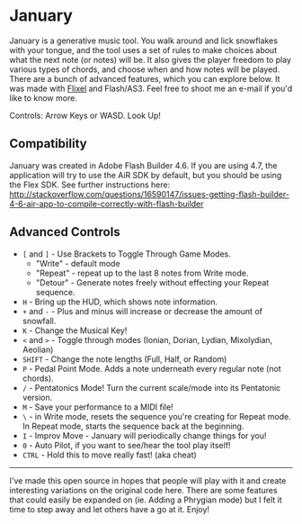 # January

January is a generative music tool. You walk around and lick snowflakes with your tongue, and the tool uses a set of rules to make choices about what the next note (or notes) will be. It also gives the player freedom to play various types of chords, and choose when and how notes will be played. There are a bunch of advanced features, which you can explore below. It was made with [Flixel](http://www.flixel.org) and Flash/AS3. Feel free to shoot me an e-mail if you'd like to know more.

Controls: Arrow Keys or WASD. Look Up!

## Compatibility

January was created in Adobe Flash Builder 4.6. If you are using 4.7, the application will try to use the AiR SDK by default, but you should be using the Flex SDK. See further instructions here: http://stackoverflow.com/questions/16590147/issues-getting-flash-builder-4-6-air-app-to-compile-correctly-with-flash-builder

## Advanced Controls

- `[` and `]` - Use Brackets to Toggle Through Game Modes.
  - "Write" - default mode
  - "Repeat" - repeat up to the last 8 notes from Write mode.
  - "Detour" - Generate notes freely without effecting your Repeat sequence.
- `H` - Bring up the HUD, which shows note information.
- `+` and `-` - Plus and minus will increase or decrease the amount of snowfall.
- `K` - Change the Musical Key!
- `<` and `>` - Toggle through modes (Ionian, Dorian, Lydian, Mixolydian, Aeolian)
- `SHIFT` - Change the note lengths (Full, Half, or Random)
- `P` - Pedal Point Mode. Adds a note underneath every regular note (not chords).
- `/` - Pentatonics Mode! Turn the current scale/mode into its Pentatonic version.
- `M` - Save your performance to a MIDI file!
- `\` - in Write mode, resets the sequence you're creating for Repeat mode. In Repeat mode, starts the sequence back at the beginning.
- `I` - Improv Move - January will periodically change things for you!
- `0` - Auto Pilot, if you want to see/hear the tool play itself!
- `CTRL` - Hold this to move really fast! (aka cheat)

---

I've made this open source in hopes that people will play with it and create interesting variations on the original code here. There are some features that could easily be expanded on (ie. Adding a Phrygian mode) but I felt it time to step away and let others have a go at it. Enjoy!

